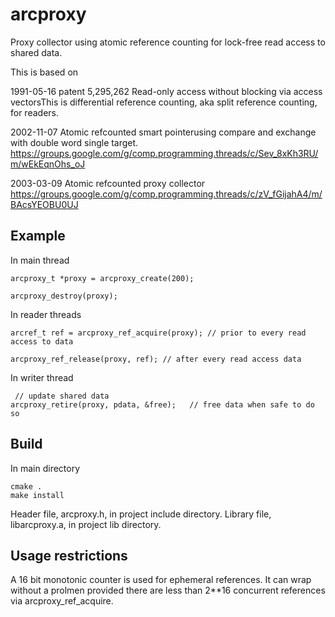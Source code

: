 # arcproxy
Proxy collector using atomic reference counting for lock-free read access to shared data.

This is based on

1991-05-16 patent 5,295,262 Read-only access without blocking via access vectorsThis is differential reference counting, aka split reference counting, for readers.

2002-11-07 Atomic refcounted smart pointerusing compare and exchange with double word single target.
https://groups.google.com/g/comp.programming.threads/c/Sev_8xKh3RU/m/wEkEqnOhs_oJ

2003-03-09 Atomic refcounted proxy collector
https://groups.google.com/g/comp.programming.threads/c/zV_fGijahA4/m/BAcsYEOBU0UJ

## Example
In main thread

```
arcproxy_t *proxy = arcproxy_create(200);

arcproxy_destroy(proxy);
```

In reader threads
```
arcref_t ref = arcproxy_ref_acquire(proxy); // prior to every read access to data

arcproxy_ref_release(proxy, ref); // after every read access data
```

In writer thread
```
 // update shared data
arcproxy_retire(proxy, pdata, &free);   // free data when safe to do so
```

## Build
In main directory
```
cmake .
make install
```

Header file, arcproxy.h, in project include directory.
Library file, libarcproxy.a, in project lib directory.

## Usage restrictions

A 16 bit monotonic counter is used for ephemeral references.  It can wrap without a prolmen
provided there are less than 2**16 concurrent references via arcproxy_ref_acquire.
